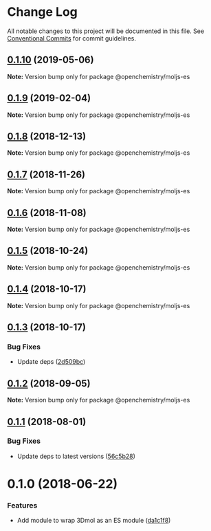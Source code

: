 # Change Log

All notable changes to this project will be documented in this file.
See [Conventional Commits](https://conventionalcommits.org) for commit guidelines.

## [0.1.10](https://github.com/OpenChemistry/oc-web-components/compare/@openchemistry/moljs-es@0.1.9...@openchemistry/moljs-es@0.1.10) (2019-05-06)

**Note:** Version bump only for package @openchemistry/moljs-es





## [0.1.9](https://github.com/OpenChemistry/oc-web-components/compare/@openchemistry/moljs-es@0.1.8...@openchemistry/moljs-es@0.1.9) (2019-02-04)

**Note:** Version bump only for package @openchemistry/moljs-es





## [0.1.8](https://github.com/OpenChemistry/oc-web-components/compare/@openchemistry/moljs-es@0.1.7...@openchemistry/moljs-es@0.1.8) (2018-12-13)

**Note:** Version bump only for package @openchemistry/moljs-es





## [0.1.7](https://github.com/OpenChemistry/oc-web-components/compare/@openchemistry/moljs-es@0.1.6...@openchemistry/moljs-es@0.1.7) (2018-11-26)

**Note:** Version bump only for package @openchemistry/moljs-es





## [0.1.6](https://github.com/OpenChemistry/oc-web-components/compare/@openchemistry/moljs-es@0.1.5...@openchemistry/moljs-es@0.1.6) (2018-11-08)

**Note:** Version bump only for package @openchemistry/moljs-es





## [0.1.5](https://github.com/OpenChemistry/oc-web-components/compare/@openchemistry/moljs-es@0.1.4...@openchemistry/moljs-es@0.1.5) (2018-10-24)

**Note:** Version bump only for package @openchemistry/moljs-es





## [0.1.4](https://github.com/OpenChemistry/oc-web-components/compare/@openchemistry/moljs-es@0.1.3...@openchemistry/moljs-es@0.1.4) (2018-10-17)

**Note:** Version bump only for package @openchemistry/moljs-es





## [0.1.3](https://github.com/OpenChemistry/oc-web-components/compare/@openchemistry/moljs-es@0.1.2...@openchemistry/moljs-es@0.1.3) (2018-10-17)


### Bug Fixes

* Update deps ([2d509bc](https://github.com/OpenChemistry/oc-web-components/commit/2d509bc))





<a name="0.1.2"></a>
## [0.1.2](https://github.com/OpenChemistry/oc-web-components/compare/@openchemistry/moljs-es@0.1.1...@openchemistry/moljs-es@0.1.2) (2018-09-05)




**Note:** Version bump only for package @openchemistry/moljs-es

<a name="0.1.1"></a>
## [0.1.1](https://github.com/OpenChemistry/oc-web-components/compare/@openchemistry/moljs-es@0.1.0...@openchemistry/moljs-es@0.1.1) (2018-08-01)


### Bug Fixes

* Update deps to latest versions ([56c5b28](https://github.com/OpenChemistry/oc-web-components/commit/56c5b28))




<a name="0.1.0"></a>
# 0.1.0 (2018-06-22)


### Features

* Add module to wrap 3Dmol as an ES module ([da1c1f8](https://github.com/OpenChemistry/oc-web-components/commit/da1c1f8))
